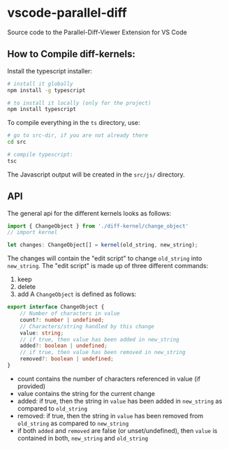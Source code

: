 # vscode-parallel-diff
Source code to the Parallel-Diff-Viewer Extension for VS Code


## How to Compile diff-kernels:
Install the typescript installer:
```bash
# install it globally
npm install -g typescript

# to install it locally (only for the project)
npm install typescript
```

To compile everything in the `ts` directory, use:
```bash
# go to src-dir, if you are not already there
cd src

# compile typescript:
tsc
```
The Javascript output will be created in the `src/js/` directory.

## API
The general api for the different kernels looks as follows:
```ts
import { ChangeObject } from './diff-kernel/change_object'
// import kernel

let changes: ChangeObject[] = kernel(old_string, new_string);
```

The changes will contain the "edit script" to change `old_string` into `new_string`. The "edit script" is made up
of three different commands:
1. keep
2. delete
3. add
A `ChangeObject` is defined as follows:
```ts
export interface ChangeObject {
    // Number of characters in value
    count?: number | undefined;
    // Characters/string handled by this change
    value: string;
    // if true, then value has been added in new_string
    added?: boolean | undefined;
    // if true, then value has been removed in new_string
    removed?: boolean | undefined;
}
```
* count contains the number of characters referenced in value (if provided)
* value contains the string for the current change
* added: if true, then the string in `value`  has been added in `new_string` as compared to `old_string`
* removed: if true, then the string in `value` has been removed from `old_string`  as compared to `new_string`
* if both `added` and `removed` are false (or unset/undefined), then `value` is contained in both, `new_string` and `old_string`